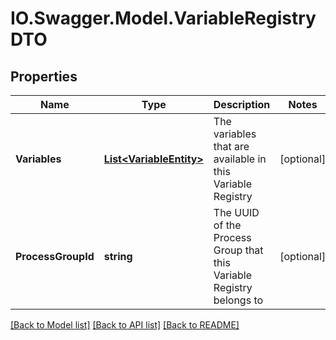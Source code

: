 # IO.Swagger.Model.VariableRegistryDTO
## Properties

Name | Type | Description | Notes
------------ | ------------- | ------------- | -------------
**Variables** | [**List&lt;VariableEntity&gt;**](VariableEntity.md) | The variables that are available in this Variable Registry | [optional] 
**ProcessGroupId** | **string** | The UUID of the Process Group that this Variable Registry belongs to | [optional] 

[[Back to Model list]](../README.md#documentation-for-models) [[Back to API list]](../README.md#documentation-for-api-endpoints) [[Back to README]](../README.md)

